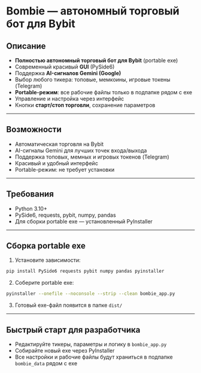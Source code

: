 # Bombie — автономный торговый бот для Bybit

## Описание

- **Полностью автономный торговый бот для Bybit** (portable exe)
- Современный красивый **GUI** (PySide6)
- Поддержка **AI-сигналов Gemini (Google)**
- Выбор любого тикера: топовые, мемкоины, игровые токены (Telegram)
- **Portable-режим**: все рабочие файлы только в подпапке рядом с exe
- Управление и настройка через интерфейс
- Кнопки **старт/стоп торговли**, сохранение параметров

---

## Возможности

- Автоматическая торговля на Bybit
- AI-сигналы Gemini для лучших точек входа/выхода
- Поддержка топовых, мемных и игровых токенов (Telegram)
- Красивый и удобный интерфейс
- Portable-режим: не требует установки

---

## Требования

- Python 3.10+
- PySide6, requests, pybit, numpy, pandas
- Для сборки portable exe — установленный PyInstaller

---

## Сборка portable exe

1. Установите зависимости:

```sh
pip install PySide6 requests pybit numpy pandas pyinstaller
```

2. Соберите portable exe:

```sh
pyinstaller --onefile --noconsole --strip --clean bombie_app.py
```

3. Готовый exe-файл появится в папке `dist/`

---

## Быстрый старт для разработчика

- Редактируйте тикеры, параметры и логику в `bombie_app.py`
- Собирайте новый exe через PyInstaller
- Все настройки и рабочие файлы будут храниться в подпапке `bombie_data` рядом с exe 